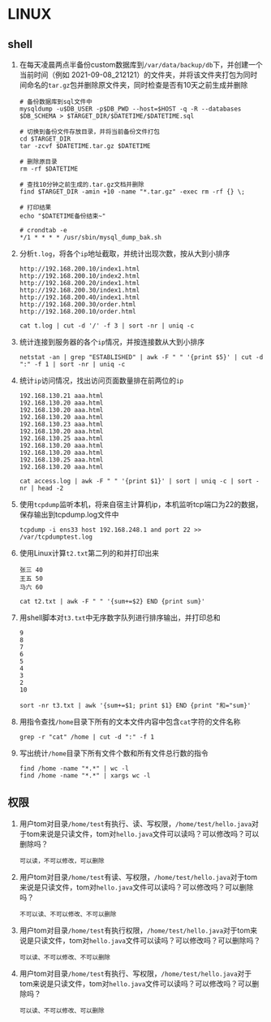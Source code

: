 # LINUX

## shell

1. 在每天凌晨两点半备份custom数据库到`/var/data/backup/db`下，并创建一个当前时间（例如 2021-09-08_212121）的文件夹，并将该文件夹打包为同时间命名的`tar.gz`包并删除原文件夹，同时检查是否有10天之前生成并删除
   ```shell
   # 备份数据库到sql文件中
   mysqldump -u$DB_USER -p$DB_PWD --host=$HOST -q -R --databases $DB_SCHEMA > $TARGET_DIR/$DATETIME/$DATETIME.sql
   
   # 切换到备份文件存放目录，并将当前备份文件打包
   cd $TARGET_DIR
   tar -zcvf $DATETIME.tar.gz $DATETIME
   
   # 删除原目录
   rm -rf $DATETIME
   
   # 查找10分钟之前生成的.tar.gz文档并删除
   find $TARGET_DIR -amin +10 -name "*.tar.gz" -exec rm -rf {} \;
   
   # 打印结果
   echo "$DATETIME备份结束~"
   
   ```

   ```shell
   # crondtab -e
   */1 * * * * /usr/sbin/mysql_dump_bak.sh
   ```

   

2. 分析`t.log`，将各个`ip`地址截取，并统计出现次数，按从大到小排序
   ```shell
   http://192.168.200.10/index1.html
   http://192.168.200.10/index2.html
   http://192.168.200.20/index1.html
   http://192.168.200.30/index1.html
   http://192.168.200.40/index1.html
   http://192.168.200.30/order.html
   http://192.168.200.10/order.html
   ```

   ```shell
   cat t.log | cut -d '/' -f 3 | sort -nr | uniq -c
   ```

3. 统计连接到服务器的各个`ip`情况，并按连接数从大到小排序
   ```shell
   netstat -an | grep "ESTABLISHED" | awk -F " " '{print $5}' | cut -d ":" -f 1 | sort -nr | uniq -c
   ```

4. 统计`ip`访问情况，找出访问页面数量排在前两位的`ip`
   ```shell
   192.168.130.21 aaa.html
   192.168.130.20 aaa.html
   192.168.130.20 aaa.html
   192.168.130.20 aaa.html
   192.168.130.23 aaa.html
   192.168.130.20 aaa.html
   192.168.130.25 aaa.html
   192.168.130.20 aaa.html
   192.168.130.20 aaa.html
   192.168.130.25 aaa.html
   192.168.130.20 aaa.html
   ```

   ```shell
   cat access.log | awk -F " " '{print $1}' | sort | uniq -c | sort -nr | head -2
   ```

5. 使用`tcpdump`监听本机，将来自宿主计算机ip，本机监听tcp端口为22的数据，保存输出到tcpdump.log文件中
   ```shell
   tcpdump -i ens33 host 192.168.248.1 and port 22 >> /var/tcpdumptest.log
   ```

6. 使用Linux计算`t2.txt`第二列的和并打印出来
   ```shell
   张三 40
   王五 50
   马六 60
   ```

   ```shell
   cat t2.txt | awk -F " " '{sum+=$2} END {print sum}'
   ```

7. 用shell脚本对`t3.txt`中无序数字队列进行排序输出，并打印总和
   ```shell
   9
   8
   7
   6
   5
   4
   3
   2
   10
   ```

   ```shell
   sort -nr t3.txt | awk '{sum+=$1; print $1} END {print "和="sum}'
   ```

8. 用指令查找`/home`目录下所有的文本文件内容中包含`cat`字符的文件名称
   ```shell
   grep -r "cat" /home | cut -d ":" -f 1
   ```

9. 写出统计`/home`目录下所有文件个数和所有文件总行数的指令
   ```she
   find /home -name "*.*" | wc -l
   find /home -name "*.*" | xargs wc -l
   ```

   

## 权限

1. 用户tom对目录`/home/test`有执行、读、写权限，`/home/test/hello.java`对于tom来说是只读文件，tom对`hello.java`文件可以读吗？可以修改吗？可以删除吗？
   ```shell
   可以读，不可以修改，可以删除
   ```

2. 用户tom对目录`/home/test`有读、写权限，`/home/test/hello.java`对于tom来说是只读文件，tom对`hello.java`文件可以读吗？可以修改吗？可以删除吗？
   ```shell
   不可以读、不可以修改、不可以删除
   ```

3. 用户tom对目录`/home/test`有执行权限，`/home/test/hello.java`对于tom来说是只读文件，tom对`hello.java`文件可以读吗？可以修改吗？可以删除吗？
   ```shell
   可以读、不可以修改、不可以删除
   ```

4. 用户tom对目录`/home/test`有执行、写权限，`/home/test/hello.java`对于tom来说是只读文件，tom对`hello.java`文件可以读吗？可以修改吗？可以删除吗？
   ```shell
   可以读、不可以修改、可以删除
   ```

   